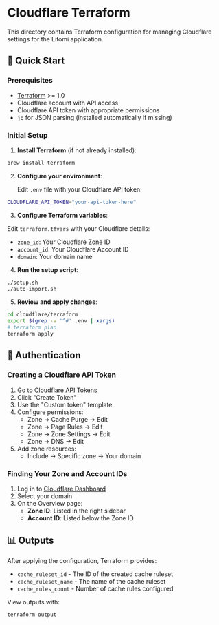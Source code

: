 # Cloudflare Terraform

This directory contains Terraform configuration for managing Cloudflare settings for the Litomi application.

## 🚀 Quick Start

### Prerequisites

- [Terraform](https://www.terraform.io/downloads) >= 1.0
- Cloudflare account with API access
- Cloudflare API token with appropriate permissions
- `jq` for JSON parsing (installed automatically if missing)

### Initial Setup

1. **Install Terraform** (if not already installed):

```bash
brew install terraform
```

2. **Configure your environment**:

   Edit `.env` file with your Cloudflare API token:

```bash
CLOUDFLARE_API_TOKEN="your-api-token-here"
```

3. **Configure Terraform variables**:

Edit `terraform.tfvars` with your Cloudflare details:

- `zone_id`: Your Cloudflare Zone ID
- `account_id`: Your Cloudflare Account ID
- `domain`: Your domain name

4. **Run the setup script**:

```bash
./setup.sh
./auto-import.sh
```

5. **Review and apply changes**:

```bash
cd cloudflare/terraform
export $(grep -v '^#' .env | xargs)
# terraform plan
terraform apply
```

## 🔑 Authentication

### Creating a Cloudflare API Token

1. Go to [Cloudflare API Tokens](https://dash.cloudflare.com/profile/api-tokens)
2. Click "Create Token"
3. Use the "Custom token" template
4. Configure permissions:
   - Zone → Cache Purge → Edit
   - Zone → Page Rules → Edit
   - Zone → Zone Settings → Edit
   - Zone → DNS → Edit
5. Add zone resources:
   - Include → Specific zone → Your domain

### Finding Your Zone and Account IDs

1. Log in to [Cloudflare Dashboard](https://dash.cloudflare.com)
2. Select your domain
3. On the Overview page:
   - **Zone ID**: Listed in the right sidebar
   - **Account ID**: Listed below the Zone ID

## 📊 Outputs

After applying the configuration, Terraform provides:

- `cache_ruleset_id` - The ID of the created cache ruleset
- `cache_ruleset_name` - The name of the cache ruleset
- `cache_rules_count` - Number of cache rules configured

View outputs with:

```bash
terraform output
```
